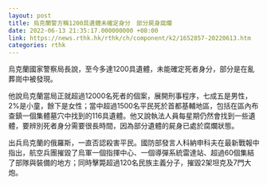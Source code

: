 ```yaml
---
layout: post
title: 烏克蘭警方稱1200具遺體未確定身分　部分屍身腐爛
date: 2022-06-13 21:35:17.000000000 +08:00
link: https://news.rthk.hk/rthk/ch/component/k2/1652857-20220613.htm
categories: rthk
---
```


烏克蘭國家警察局長說，至今多達1200具遺體，未能確定死者身分，部分是在亂葬崗中被發現。

他說烏克蘭當局正就超過12000名死者的個案，展開刑事程序，七成五是男性，2%是小童，餘下是女性；當中超過1500名平民死於首都基輔地區，包括在區內布查鎮一個集體墓穴中找到的116具遺體。他又說執法人員每星期仍然會找到一些遺體，要辨別死者身分需要很長時間，因為部分遺體的屍身已處於腐爛狀態。

出兵烏克蘭的俄羅斯，一直否認殺害平民。國防部發言人科納申科夫在最新戰報中指出，航空兵團摧毀了烏軍一個指揮中心、一個導彈系統雷達站、超過60個集結了部隊與裝備的地方；同時擊斃超過120名民族主義分子，摧毀2架坦克及7門大炮。
